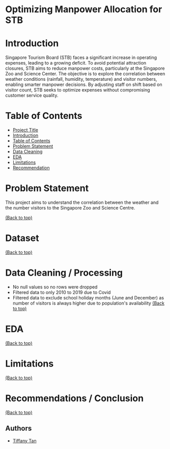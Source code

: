 # Optimizing Manpower Allocation for STB

# Introduction

Singapore Tourism Board (STB) faces a significant increase in operating expenses, leading to a growing deficit. To avoid potential attraction closures, STB aims to reduce manpower costs, particularly at the Singapore Zoo and Science Center. The objective is to explore the correlation between weather conditions (rainfall, humidity, temperature) and visitor numbers, enabling smarter manpower decisions. By adjusting staff on shift based on visitor count, STB seeks to optimize expenses without compromising customer service quality.

# Table of Contents

- [Project Title](#project-title)
- [Introduction](#intro)
- [Table of Contents](#table-of-contents)
- [Problem Statement](#problem-statement)
- [Data Cleaning](#data-cleaning)
- [EDA](#eda)
- [Limitations](#limitations)
- [Recommendation](#reco)

# Problem Statement
This project aims to understand the correlation between the weather and the number visitors to the Singapore Zoo and Science Centre.

[(Back to top)](#table-of-contents)

# Dataset


[(Back to top)](#table-of-contents)

# Data Cleaning / Processing
- No null values so no rows were dropped
- Filtered data to only 2010 to 2019 due to Covid
- Filtered data to exclude school holiday months (June and December) as number of visitors is always higher due to population's availability
[(Back to top)](#table-of-contents)

# EDA
[(Back to top)](#table-of-contents)

# Limitations
[(Back to top)](#table-of-contents)

# Recommendations / Conclusion
[(Back to top)](#table-of-contents)


## Authors

- [Tiffany Tan](https://www.github.com/)

